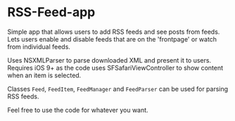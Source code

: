 # RSS-Feed-app
Simple app that allows users to add RSS feeds and see posts from feeds.
Lets users enable and disable feeds that are on the 'frontpage' or watch from individual feeds.

Uses NSXMLParser to parse downloaded XML and present it to users. 
Requires iOS 9+ as the code uses SFSafariViewController to show content when an item is selected.

Classes ```Feed```, ```FeedItem```, ```FeedManager``` and ```FeedParser``` can be used for parsing RSS feeds.

Feel free to use the code for whatever you want.
